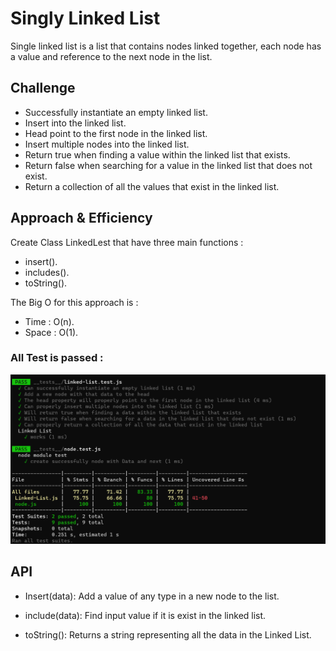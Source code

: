 # Singly Linked List

<!-- Short summary or background information -->

Single linked list is a list that contains nodes linked together, each node has a value and reference to the next node in the list.

## Challenge

<!-- Description of the challenge -->

- Successfully instantiate an empty linked list.
- Insert into the linked list.
- Head point to the first node in the linked list.
- Insert multiple nodes into the linked list.
- Return true when finding a value within the linked list that exists.
- Return false when searching for a value in the linked list that does not exist.
- Return a collection of all the values that exist in the linked list.

## Approach & Efficiency

<!-- What approach did you take? Why? What is the Big O space/time for this approach? -->

Create Class LinkedLest that have three main functions :

- insert().
- includes().
- toString().

The Big O for this approach is :

- Time : O(n).
- Space : O(1).

### All Test is passed :

![LinkedLest Test](./assets/LinkedLest%20Test.png)

## API

<!-- Description of each method publicly available to your Linked List -->

- Insert(data): Add a value of any type in a new node to the list.

- include(data): Find input value if it is exist in the linked list.

- toString(): Returns a string representing all the data in the Linked List.

